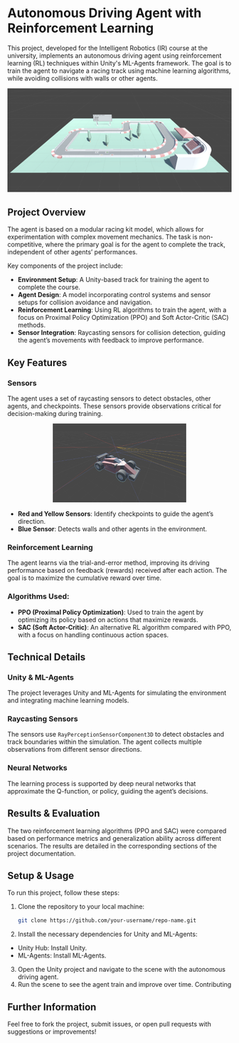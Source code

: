 # Autonomous Driving Agent with Reinforcement Learning

This project, developed for the Intelligent Robotics (IR) course at the university, implements an autonomous driving agent using reinforcement learning (RL) techniques within Unity's ML-Agents framework. The goal is to train the agent to navigate a racing track using machine learning algorithms, while avoiding collisions with walls or other agents.


![alt text](images/circuit.png)

## Project Overview

The agent is based on a modular racing kit model, which allows for experimentation with complex movement mechanics. The task is non-competitive, where the primary goal is for the agent to complete the track, independent of other agents’ performances.

Key components of the project include:

- **Environment Setup**: A Unity-based track for training the agent to complete the course.
- **Agent Design**: A model incorporating control systems and sensor setups for collision avoidance and navigation.
- **Reinforcement Learning**: Using RL algorithms to train the agent, with a focus on Proximal Policy Optimization (PPO) and Soft Actor-Critic (SAC) methods.
- **Sensor Integration**: Raycasting sensors for collision detection, guiding the agent’s movements with feedback to improve performance.


## Key Features

### Sensors

The agent uses a set of raycasting sensors to detect obstacles, other agents, and checkpoints. These sensors provide observations critical for decision-making during training.

<div align="center">
  <img src="images/carWithSensors.png" alt="alt text" width="300"/>
</div>

- **Red and Yellow Sensors**: Identify checkpoints to guide the agent’s direction.
- **Blue Sensor**: Detects walls and other agents in the environment.


### Reinforcement Learning
The agent learns via the trial-and-error method, improving its driving performance based on feedback (rewards) received after each action. The goal is to maximize the cumulative reward over time.

### Algorithms Used:
- **PPO (Proximal Policy Optimization)**: Used to train the agent by optimizing its policy based on actions that maximize rewards.
- **SAC (Soft Actor-Critic)**: An alternative RL algorithm compared with PPO, with a focus on handling continuous action spaces.

## Technical Details

### Unity & ML-Agents
The project leverages Unity and ML-Agents for simulating the environment and integrating machine learning models.

### Raycasting Sensors
The sensors use `RayPerceptionSensorComponent3D` to detect obstacles and track boundaries within the simulation. The agent collects multiple observations from different sensor directions.

### Neural Networks
The learning process is supported by deep neural networks that approximate the Q-function, or policy, guiding the agent’s decisions.

## Results & Evaluation

The two reinforcement learning algorithms (PPO and SAC) were compared based on performance metrics and generalization ability across different scenarios. The results are detailed in the corresponding sections of the project documentation.

## Setup & Usage

To run this project, follow these steps:

1. Clone the repository to your local machine:
   ```bash
   git clone https://github.com/your-username/repo-name.git
   ```

2. Install the necessary dependencies for Unity and ML-Agents:
- Unity Hub: Install Unity.
- ML-Agents: Install ML-Agents.

3. Open the Unity project and navigate to the scene with the autonomous driving agent.
4. Run the scene to see the agent train and improve over time.
Contributing

## Further Information 

Feel free to fork the project, submit issues, or open pull requests with suggestions or improvements!